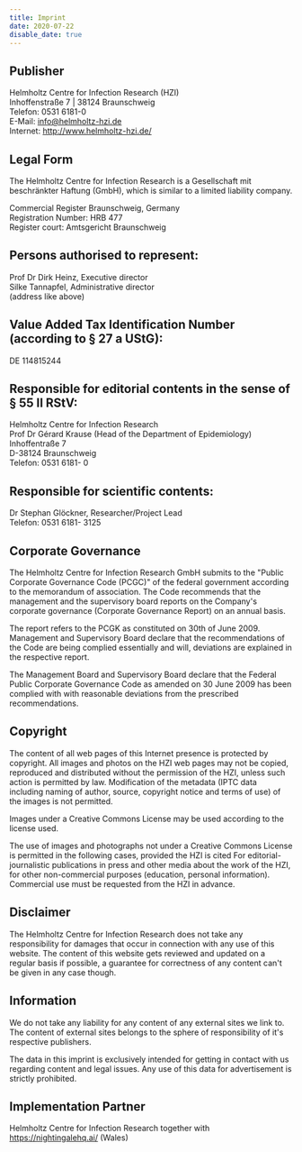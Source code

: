 ```yaml
---
title: Imprint
date: 2020-07-22
disable_date: true
---
```


## Publisher
Helmholtz Centre for Infection Research (HZI)<br>
Inhoffenstraße 7 | 38124 Braunschweig<br>
Telefon: 0531 6181-0<br>
E-Mail: info@helmholtz-hzi.de<br>
Internet: http://www.helmholtz-hzi.de/

## Legal Form
The Helmholtz Centre for Infection Research is a Gesellschaft mit beschränkter Haftung (GmbH), which is similar to a limited liability company.

Commercial Register Braunschweig, Germany<br>
Registration Number: HRB 477<br>
Register court: Amtsgericht Braunschweig<br>

## Persons authorised to represent:
Prof Dr Dirk Heinz, Executive director<br>
Silke Tannapfel, Administrative director<br>
(address like above)

## Value Added Tax Identification Number (according to § 27 a UStG):
DE 114815244

## Responsible for editorial contents in the sense of § 55 II RStV:
Helmholtz Centre for Infection Research<br>
Prof Dr Gérard Krause (Head of the Department of Epidemiology)<br>
Inhoffentraße 7<br>
D-38124 Braunschweig<br>
Telefon: 0531 6181- 0

## Responsible for scientific contents:
Dr Stephan Glöckner, Researcher/Project Lead<br>
Telefon: 0531 6181- 3125

## Corporate Governance
The Helmholtz Centre for Infection Research GmbH submits to the "Public Corporate Governance Code (PCGC)" of the federal government according to the memorandum of association. The Code recommends that the management and the supervisory board reports on the Company's corporate governance (Corporate Governance Report) on an annual basis.

The report refers to the PCGK as constituted on 30th of June 2009. Management and Supervisory Board declare that the recommendations of the Code are being complied essentially and will, deviations are explained in the respective report.

The Management Board and Supervisory Board declare that the Federal Public Corporate Governance Code as amended on 30 June 2009 has been complied with with reasonable deviations from the prescribed recommendations.

## Copyright
The content of all web pages of this Internet presence is protected by copyright. All images and photos on the HZI web pages may not be copied, reproduced and distributed without the permission of the HZI, unless such action is permitted by law. Modification of the metadata (IPTC data including naming of author, source, copyright notice and terms of use) of the images is not permitted.

Images under a Creative Commons License may be used according to the license used.

The use of images and photographs not under a Creative Commons License is permitted in the following cases, provided the HZI is cited For editorial-journalistic publications in press and other media about the work of the HZI, for other non-commercial purposes (education, personal information). Commercial use must be requested from the HZI in advance.

## Disclaimer
The Helmholtz Centre for Infection Research does not take any responsibility for damages that occur in connection with any use of this website. The content of this website gets reviewed and updated on a regular basis if possible, a guarantee for correctness of any content can't be given in any case though.

## Information
We do not take any liability for any content of any external sites we link to. The content of external sites belongs to the sphere of responsibility of it's respective publishers.

The data in this imprint is exclusively intended for getting in contact with us regarding content and legal issues. Any use of this data for advertisement is strictly prohibited.

## Implementation Partner
Helmholtz Centre for Infection Research together with<br>
https://nightingalehq.ai/ (Wales)